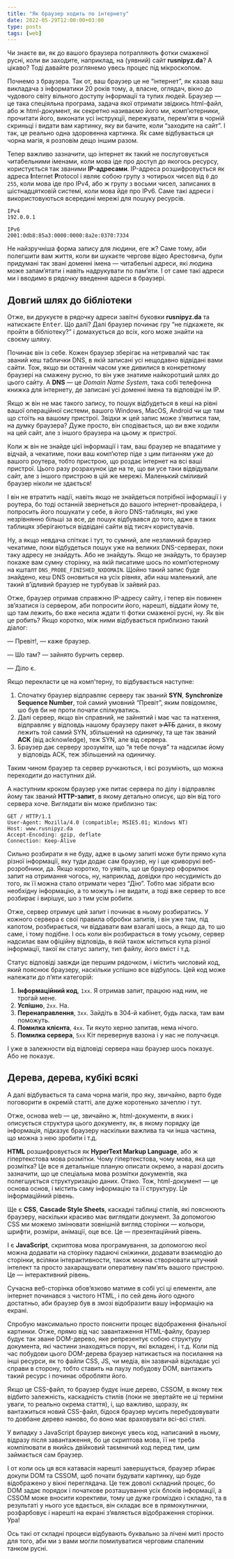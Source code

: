 ```yaml
---
title: "Як браузер ходить по інтернету"
date: 2022-05-29T12:00:00+03:00
type: posts
tags: [web]
---
```


Чи знаєте ви, як до вашого браузера потрапляють фотки смаженої русні, коли ви заходите, наприклад, на (уявний) сайт **rusnipyz.da**? А цікаво? Тоді давайте розглянемо увесь процес під мікроскопом.

Почнемо з браузера. Так от, ваш браузер це не “інтернет”, як казав ваш викладача з інформатики 20 років тому, а, власне, оглядач, вікно до чудового світу вільного доступу інформації та тупих людей. Браузер&nbsp;— це така спеціяльна програма, задача якої отримати звідкись html-файл, або ж html-документ, як секретно називаємо його ми, комп’ютерники, прочитати його, виконати усі інструкції, пережувати, перем’яти в чорній скриньці і видати вам картинку, яку ви бачите, коли “заходите на сайт”. І так, це реально одна здоровенна картинка. Як саме відбувається ця чорна магія, я розповім дещо іншим разом.

Тепер важливо зазначити, що інтернет як такий не послуговується читабельними іменами, коли мова іде про доступ до якогось ресурсу, користується так званими **IP-адресами**. IP-адреса розшифровується як адреса **I**nternet **P**rotocol і являє собою групу з чотирьох чисел від `0` до `255`, коли мова іде про IPv4, або ж групу з восьми чисел, записаних в шістнадцятковій системі, коли мова йде про IPv6. Саме такі адреси і використовуються всередині мережі для пошуку ресурсів.

```
IPv4
192.0.0.1

IPv6
2001:0db8:85a3:0000:0000:8a2e:0370:7334
```

Не найзручніша форма запису для людини, еге ж? Саме тому, аби полегшити вам життя, коли ви шукаєте чергове відео Арестовича, були придумані так звані доменні імена&nbsp;— читабельні адреси, які людина може запам’ятати і навіть надрукувати по пам’яти. І от саме такі адреси ми і вводимо в рядочку введення адреси в браузері.

## Довгий шлях до бібліотеки

Отже, ви друкуєте в рядочку адреси завітні буковки **rusnipyz.da** та натискаєте <kbd>Enter</kbd>. Що далі? Далі браузер починає гру “не підкажете, як пройти в бібліотеку?” і домахується до всіх, кого може знайти на своєму шляху.

Починає він із себе. Кожен браузер зберігає на нетривалий час так званий кеш таблички DNS, в якій записані усі нещодавно відвідані вами сайти. Тож, якщо ви останнім часом уже дивилися в конкретному браузері на смажену русню, то він уже знатиме найкоротший шлях до цього сайту. А **DNS**&nbsp;— це _Domain Name System_, така собі телефонна книжка для інтернету, де записані усі доменні імена та відповідні їм IP.

Якщо ж він не має такого запису, то пошук відбудеться в кеші на рівні вашої операційної системи, вашого Windows, MacOS, Android чи ще там що стоїть на вашому пристрої. Звідки ж цей запис може з’явитися там, на думку браузера? Дуже просто, він сподівається, що ви вже ходили на цей сайт, але з іншого браузера на цьому ж пристрої.

Коли ж він не знайде цієї інформації і там, ваш браузер не впадатиме у відчай, а чекатиме, поки ваш комп’ютер піде з цим питанням уже до вашого роутера, тобто пристрою, що роздає інтернет на всі ваші пристрої. Цього разу розрахунок іде на те, що ви усе таки відвідували сайт, але з іншого пристрою в цій же мережі. Маленький сміливий браузер ніколи не здається!

І він не втратить надії, навіть якщо не знайдеться потрібної інформації і у роутера, бо тоді останній звернеться до вашого інтернет-провайдера, і попросить його пошукати у себе, в його DNS-таблицях, які уже незрівнянно більші за все, де пошук відбувався до того, адже в таких таблицях зберігаються відвідані сайти від тисяч користувачів.

Ну, а якщо невдача спіткає і тут, то сумний, але незламний браузер чекатиме, поки відбудеться пошук уже на великих DNS-серверах, поки таку адресу не знайдуть. Або не знайдуть. Якщо не знайдуть, то браузер покаже вам сумну сторінку, на якій писатиме шось по комп’ютерному на кшталт `DNS_PROBE_FINISHED_NXDOMAIN`. Щойно такий запис буде знайдено, кеш DNS оновиться на усіх рівнях, аби наш маленький, але такий в’їдливий браузер не турбував їх зайвий раз.

Отже, браузер отримав справжню IP-адресу сайту, і тепер він повинен зв’язатися із сервером, аби попросити його, нарешті, віддати йому те, що там лежить, бо вже несила ждати ті фотки смаженої русні, ну. Як він це робить? Якщо коротко, між ними відбувається приблизно такий діалог:

— Превіт!,&nbsp;— каже браузер.

— Шо там?&nbsp;— зайнято бурчить сервер.

— Діло є.

Якщо перекласти це на комп’терну, то відбувається наступне:

1. Спочатку браузер відправляє серверу так званий **SYN**, **Synchronize Sequence Number**, той самий умовний “Превіт”, яким повідомляє, шо був би не проти почати спілкуватись.
2. Далі сервер, якщо він справний, не зайнятий і має час та натхення, відправляє у відповдь нашому браузеру пакет ~~з АТБ~~ даних, в якому лежить той самий SYN, збільшений на одиничку, та ще так званий **ACK** (від acknowledge), теж SYN, але від сервера.
3. Браузер дає серверу зрозуміти, що “я тебе почув” та надсилає йому у відповідь ACK, теж збільшений на одиничку.

Таким чином браузер та сервер ручкаються, і всі розуміють, що можна переходити до наступних дій.

А наступним кроком браузер уже питає сервера по ділу і відправляє йому так званий **HTTP-запит**, в якому детально описує, що він від того сервера хоче. Виглядати він може приблизно так:

```
GET / HTTP/1.1
User-Agent: Mozilla/4.0 (compatible; MSIE5.01; Windows NT)
Host: www.rusnipyz.da
Accept-Encoding: gzip, deflate
Connection: Keep-Alive
```

Сильно розбирати я не буду, адже в цьому запиті може бути прямо купа різної інформації, яку туди додає сам браузер, ну і ще криворукі веб-розробники, да. Якщо коротко, то уявіть, що це браузер оформлює запит на отримання чогось, ну, наприклад, довідки про несудимість до того, як її можна стало отримати через “Дію”. Тобто має зібрати всю необхідну інформацію, а то можуть і не видати, а тоді вже сервер то все розбирає і вирішує, шо з тим усім робити.

Отже, сервер отримує цей запит і починає в ньому розбиратись. У кожного сервера є свої правила обробки запитів, і він уже там, під капотом, розбирається, чи віддавати вам взагалі шось, а якщо да, то шо саме, і тому подібне. І ось коли він розбирається в тому усьому, сервер надсилає вам офіційну відповідь, в якій також міститься купа різної інформації, такої як статус запиту, тип файлу, його вміст і т.д.

Статус відповіді завжди іде першим рядочком, і містить числовий код, який пояснює браузеру, наскільки успішно все відбулось. Цей код може належати до п’яти категорій:

1.  **Інформаційний код**, `1хх`. Я отримав запит, працюю над ним, не трогай мене.
2.  **Успішно**, `2хх`. На.
3.  **Перенаправлення**, `3хх`. Зайдіть в 304-й кабінет, будь ласка, там вам поможуть.
4.  **Помилка клієнта**, `4хх`. Ти якуто херню запитав, нема нічого.
5.  **Помилка сервера**, `5хх` Кіт перевернув вазона і у нас не получаєця.

І уже в залежности від відповіді сервера наш браузер шось показує. Або не показує.

## Дерева, дерева, кубікі всякі

А далі відбувається та сама чорна магія, про яку, звичайно, варто буде поговорити в окремій статті, але дуже коротенько зачеплю і тут.

Отже, основа web&nbsp;— це, звичайно ж, html-документи, в яких і описується структура цього документу, як, в якому порядку іде інформація, підказує браузеру наскільки важлива та чи інша частина, що можна з нею зробити і т.д.

**HTML** розшифровується як **HyperText Markup Language**, або ж гіпертекстова мова розмітки. Чому гіпертекстова, чому мова, яка ще розмітка? Це все я детальніше планую описати окремо, а наразі досить зазначити, що це спеціальна мова розмітки документів, яка полегшується структуризацію даних. Отако. Тож, html-документ&nbsp;— це основа основ, і містить саму інформацію та її структуру. Це інформаційний рівень.

Ще є **CSS**, **Cascade Style Sheets**, каскадні таблиці стилів, які пояснюють браузеру, наскільки красиво має виглядати документ. За допомогою CSS ми можемо змінювати зовнішній вигляд сторінки&nbsp;— кольори, шрифти, розміри, анімації, оце все. Це&nbsp;— презентаційний рівень.

І є **JavaScript**, скриптова мова програмування, за допомогою якої можна додавати на сторінку падаючі сніжинки, додавати взаємодію до сторінки, всіляки інтерактивности, також можна створювати штучний інтелект та просто захаращувати оперативну пам’ять вашого пристрою. Це&nbsp;— інтерактивний рівень.

Сучасна веб-сторінка обов’язково матиме в собі усі ці елементи, але інтернет починався з чистого HTML, і по сей день його одного достатньо, аби браузер був в змозі відобразити вашу інформацію на екрані.

Спробую максимально просто пояснити процес відображення фінальної картинки. Отже, прямо від час завантаження HTML-файлу, браузер будує так зване DOM-дерево, яке репрезентує собою структуру документа, які частини знаходяться поруч, які вкладені, і т.д. Коли під час побудови цього DOM-дерева браузер натикається на посилання на інші ресурси, як то файли CSS, JS, чи медіа, він зазвичай відкладає усі справи в сторону, тобто ставить на паузу побудову DOM, вантажить такий ресурс і починає обробляти його.

Якщо це CSS-файл, то браузер будує інше дерево, CSSOM, в якому теж відбито залежність, каскадність стилів (поки не звертайте не ці терміни уваги, то реально окрема стаття), і, що важливо, щоразу, як вантажиться новий CSS-файл, бідося браузер мусить перебудовувати то довбане дерево наново, бо воно має враховувати всі-всі стилі.

У випадку з JavaScript браузер виконує увесь код, написаний в ньому, відразу після завантаження, бо це скриптова мова, її не треба компілювати в якийсь двійковий таємничий код перед тим, цим займається сам браузер.

І от коли ось ця вся катавасія нарешті завершується, браузер збирає докупи DOM та CSSOM, щоб почати будувати картинку, що буде відображено у вікні переглядача. Це теж доволі складний процес, бо DOM задає порядок і початкове розташування усіх блоків інформації, а CSSOM може вносити корективи, тому це дуже громіздко і складно, та в результаті у нього усе вдається, він складає все в прямокутнички, розфарбовує і нарешті на екрані з’являється відображення сторінки. Ура!

Ось такі от складні процеси відбувають буквально за лічені миті просто для того, аби ми з вами могли помилуватися черговим спаленим танком русні.
